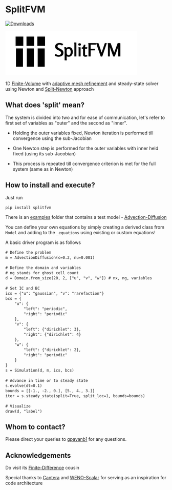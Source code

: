 # SplitFVM

[![Downloads](https://pepy.tech/badge/splitfvm)](https://pepy.tech/project/splitfvm)

![img](https://github.com/gpavanb1/SplitFVM/blob/main/assets/logo.jpg)

1D [Finite-Volume](https://en.wikipedia.org/wiki/Finite_volume_method) with [adaptive mesh refinement](https://en.wikipedia.org/wiki/Adaptive_mesh_refinement) and steady-state solver using Newton and [Split-Newton](https://github.com/gpavanb1/SplitNewton) approach

## What does 'split' mean?

The system is divided into two and for ease of communication, let's refer to first set of variables as "outer" and the second as "inner".

* Holding the outer variables fixed, Newton iteration is performed till convergence using the sub-Jacobian

* One Newton step is performed for the outer variables with inner held fixed (using its sub-Jacobian)

* This process is repeated till convergence criterion is met for the full system (same as in Newton)

## How to install and execute?

Just run 
```
pip install splitfvm
```

There is an [examples](https://github.com/gpavanb1/SplitFVM/examples) folder that contains a test model - [Advection-Diffusion](https://en.wikipedia.org/wiki/Convection%E2%80%93diffusion_equation)

You can define your own equations by simply creating a derived class from `Model` and adding to the `_equations` using existing or custom equations!

A basic driver program is as follows
```
# Define the problem
m = AdvectionDiffusion(c=0.2, nu=0.001)

# Define the domain and variables
# ng stands for ghost cell count
d = Domain.from_size(20, 2, ["u", "v", "w"]) # nx, ng, variables

# Set IC and BC
ics = {"u": "gaussian", "v": "rarefaction"}
bcs = {
    "u": {
        "left": "periodic",
        "right": "periodic"
    },
    "v": {
        "left": {"dirichlet": 3},
        "right": {"dirichlet": 4}
    },
    "w": {
        "left": {"dirichlet": 2},
        "right": "periodic"
    }
}
s = Simulation(d, m, ics, bcs)

# Advance in time or to steady state
s.evolve(dt=0.1)
bounds = [[-1., -2., 0.], [5., 4., 3.]]
iter = s.steady_state(split=True, split_loc=1, bounds=bounds)

# Visualize
draw(d, "label")
```

## Whom to contact?

Please direct your queries to [gpavanb1](http://github.com/gpavanb1)
for any questions.

## Acknowledgements

Do visit its [Finite-Difference](https://github.com/gpavanb1/SplitFDM) cousin

Special thanks to [Cantera](https://github.com/Cantera/cantera) and [WENO-Scalar](https://github.com/comp-physics/WENO-scalar) for serving as an inspiration for code architecture
